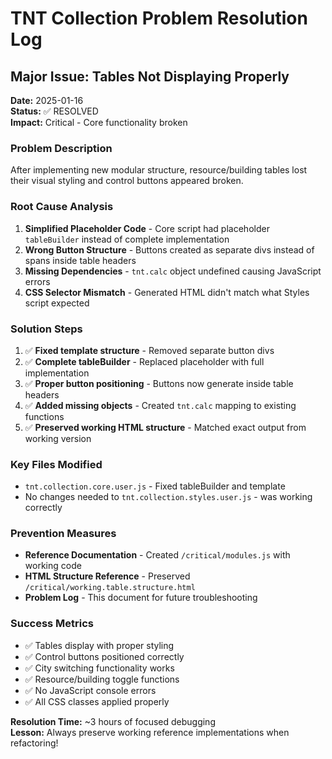 # TNT Collection Problem Resolution Log

## Major Issue: Tables Not Displaying Properly
**Date:** 2025-01-16  
**Status:** ✅ RESOLVED  
**Impact:** Critical - Core functionality broken

### Problem Description
After implementing new modular structure, resource/building tables lost their visual styling and control buttons appeared broken.

### Root Cause Analysis
1. **Simplified Placeholder Code** - Core script had placeholder `tableBuilder` instead of complete implementation
2. **Wrong Button Structure** - Buttons created as separate divs instead of spans inside table headers  
3. **Missing Dependencies** - `tnt.calc` object undefined causing JavaScript errors
4. **CSS Selector Mismatch** - Generated HTML didn't match what Styles script expected

### Solution Steps
1. ✅ **Fixed template structure** - Removed separate button divs
2. ✅ **Complete tableBuilder** - Replaced placeholder with full implementation  
3. ✅ **Proper button positioning** - Buttons now generate inside table headers
4. ✅ **Added missing objects** - Created `tnt.calc` mapping to existing functions
5. ✅ **Preserved working HTML structure** - Matched exact output from working version

### Key Files Modified
- `tnt.collection.core.user.js` - Fixed tableBuilder and template
- No changes needed to `tnt.collection.styles.user.js` - was working correctly

### Prevention Measures
- **Reference Documentation** - Created `/critical/modules.js` with working code
- **HTML Structure Reference** - Preserved `/critical/working.table.structure.html` 
- **Problem Log** - This document for future troubleshooting

### Success Metrics
- ✅ Tables display with proper styling
- ✅ Control buttons positioned correctly  
- ✅ City switching functionality works
- ✅ Resource/building toggle functions
- ✅ No JavaScript console errors
- ✅ All CSS classes applied properly

**Resolution Time:** ~3 hours of focused debugging  
**Lesson:** Always preserve working reference implementations when refactoring!
